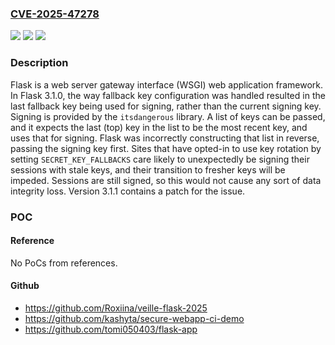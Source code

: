 ### [CVE-2025-47278](https://cve.mitre.org/cgi-bin/cvename.cgi?name=CVE-2025-47278)
![](https://img.shields.io/static/v1?label=Product&message=flask&color=blue)
![](https://img.shields.io/static/v1?label=Version&message=%3D%203.1.0%20&color=brightgreen)
![](https://img.shields.io/static/v1?label=Vulnerability&message=CWE-683%3A%20Function%20Call%20With%20Incorrect%20Order%20of%20Arguments&color=brightgreen)

### Description

Flask is a web server gateway interface (WSGI) web application framework. In Flask 3.1.0, the way fallback key configuration was handled resulted in the last fallback key being used for signing, rather than the current signing key. Signing is provided by the `itsdangerous` library. A list of keys can be passed, and it expects the last (top) key in the list to be the most recent key, and uses that for signing. Flask was incorrectly constructing that list in reverse, passing the signing key first. Sites that have opted-in to use key rotation by setting `SECRET_KEY_FALLBACKS` care likely to unexpectedly be signing their sessions with stale keys, and their transition to fresher keys will be impeded. Sessions are still signed, so this would not cause any sort of data integrity loss. Version 3.1.1 contains a patch for the issue.

### POC

#### Reference
No PoCs from references.

#### Github
- https://github.com/Roxiina/veille-flask-2025
- https://github.com/kashyta/secure-webapp-ci-demo
- https://github.com/tomi050403/flask-app

